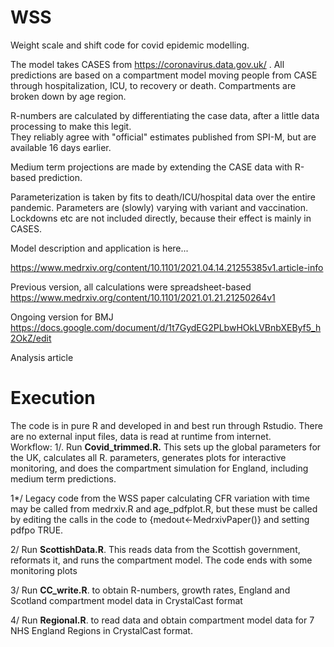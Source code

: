# WSS
Weight scale and shift code for covid epidemic modelling.

The model takes CASES from https://coronavirus.data.gov.uk/ .  All predictions are based on a compartment model 
moving people from CASE through hospitalization, ICU, to recovery or death.  Compartments are broken down by age region.

R-numbers are calculated by differentiating the case data, after a little data processing to make this legit.  
They reliably agree with "official" estimates published from SPI-M, but are available 16 days earlier.  

Medium term projections are made by extending the CASE data with R-based prediction. 

Parameterization is taken by fits to death/ICU/hospital data over the entire pandemic.  Parameters are (slowly) varying with variant and vaccination.
Lockdowns etc are not included directly, because their effect is mainly in CASES.

Model description and application is here...

https://www.medrxiv.org/content/10.1101/2021.04.14.21255385v1.article-info

Previous version, all calculations were spreadsheet-based
https://www.medrxiv.org/content/10.1101/2021.01.21.21250264v1

Ongoing version for BMJ
https://docs.google.com/document/d/1t7GydEG2PLbwHOkLVBnbXEByf5_h2OkZ/edit

Analysis article

# Execution

The code is in pure R and developed in and best run through Rstudio.  There are no external input files, data is read at runtime from internet.   
Workflow:
1/. Run **Covid_trimmed.R.**  This sets up the global parameters for the UK, calculates all R. parameters, generates plots for interactive monitoring, and does the compartment simulation for England, including medium term predictions.  

1*/ Legacy code from the WSS paper calculating CFR variation with time may be called from medrxiv.R and age_pdfplot.R, but these must be called by editing the calls in the code to {medout<-MedrxivPaper()} and setting pdfpo TRUE.

2/  Run **ScottishData.R**. This reads data from the Scottish government, reformats it, and runs the compartment model.  The code ends with some monitoring plots

3/  Run **CC_write.R**. to obtain R-numbers, growth rates, England and Scotland compartment model data in CrystalCast format

4/ Run **Regional.R**. to read data and obtain compartment model data for 7 NHS England Regions in CrystalCast format.

